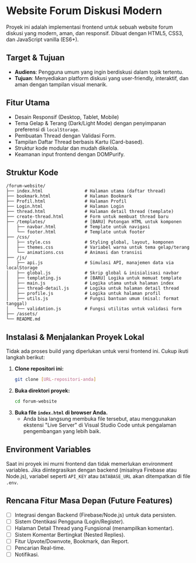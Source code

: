 # Website Forum Diskusi Modern

Proyek ini adalah implementasi frontend untuk sebuah website forum diskusi yang modern, aman, dan responsif. Dibuat dengan HTML5, CSS3, dan JavaScript vanilla (ES6+).

## Target & Tujuan

-   **Audiens**: Pengguna umum yang ingin berdiskusi dalam topik tertentu.
-   **Tujuan**: Menyediakan platform diskusi yang user-friendly, interaktif, dan aman dengan tampilan visual menarik.

## Fitur Utama
-   Desain Responsif (Desktop, Tablet, Mobile)
-   Tema Gelap & Terang (Dark/Light Mode) dengan penyimpanan preferensi di `localStorage`.
-   Pembuatan Thread dengan Validasi Form.
-   Tampilan Daftar Thread berbasis Kartu (Card-based).
-   Struktur kode modular dan mudah dikelola.
-   Keamanan input frontend dengan DOMPurify.

## Struktur Kode
```
/forum-website/
├── index.html                # Halaman utama (daftar thread)
├── bookmark.html             # Halaman Bookmark
├── Profil.html               # Halaman Profil
├── Login.html                # Halaman Login
├── thread.html               # Halaman detail thread (template)
├── create-thread.html        # Form untuk membuat thread baru
├── /templates/               # [BARU] Potongan HTML untuk komponen
│   ├── navbar.html           # Template untuk navigasi
│   └── footer.html           # Template untuk footer
├── /css/
│   ├── style.css             # Styling global, layout, komponen
│   ├── themes.css            # Variabel warna untuk tema gelap/terang
│   └── animations.css        # Animasi dan transisi
├── /js/
│   ├── api.js                # Simulasi API, manajemen data via localStorage
│   ├── global.js             # Skrip global & inisialisasi navbar
│   ├── templating.js         # [BARU] Logika untuk memuat template
│   ├── main.js               # Logika utama untuk halaman index
│   ├── thread-detail.js      # Logika untuk halaman detail thread
│   ├── profile.js            # Logika untuk halaman profil
│   ├── utils.js              # Fungsi bantuan umum (misal: format tanggal)
│   └── validation.js         # Fungsi utilitas untuk validasi form
├── /assets/
└── README.md
```

## Instalasi & Menjalankan Proyek Lokal

Tidak ada proses build yang diperlukan untuk versi frontend ini. Cukup ikuti langkah berikut:

1.  **Clone repositori ini:**
    ```bash
    git clone [URL-repositori-anda]
    ```
2.  **Buka direktori proyek:**
    ```bash
    cd forum-website
    ```
3.  **Buka file `index.html` di browser Anda.**
    -   Anda bisa langsung membuka file tersebut, atau menggunakan ekstensi "Live Server" di Visual Studio Code untuk pengalaman pengembangan yang lebih baik.

## Environment Variables
Saat ini proyek ini murni frontend dan tidak memerlukan environment variables. Jika diintegrasikan dengan backend (misalnya Firebase atau Node.js), variabel seperti `API_KEY` atau `DATABASE_URL` akan ditempatkan di file `.env`.

## Rencana Fitur Masa Depan (Future Features)
-   [ ] Integrasi dengan Backend (Firebase/Node.js) untuk data persisten.
-   [ ] Sistem Otentikasi Pengguna (Login/Register).
-   [ ] Halaman Detail Thread yang Fungsional (menampilkan komentar).
-   [ ] Sistem Komentar Bertingkat (Nested Replies).
-   [ ] Fitur Upvote/Downvote, Bookmark, dan Report.
-   [ ] Pencarian Real-time.
-   [ ] Notifikasi.